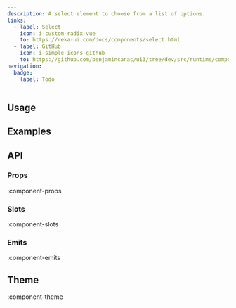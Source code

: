 ```yaml
---
description: A select element to choose from a list of options.
links:
  - label: Select
    icon: i-custom-radix-vue
    to: https://reka-ui.com/docs/components/select.html
  - label: GitHub
    icon: i-simple-icons-github
    to: https://github.com/benjamincanac/ui3/tree/dev/src/runtime/components/Select.vue
navigation:
  badge:
    label: Todo
---
```


## Usage

## Examples

## API

### Props

:component-props

### Slots

:component-slots

### Emits

:component-emits

## Theme

:component-theme
